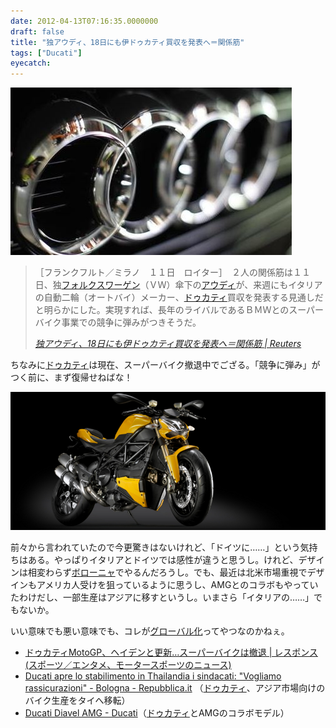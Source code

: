 ```yaml
---
date: 2012-04-13T07:16:35.0000000
draft: false
title: "独アウディ、18日にも伊ドゥカティ買収を発表へ＝関係筋"
tags: ["Ducati"]
eyecatch: 
---
```

<p><img src="20120413070026.jpg" alt="f:id:daruyanagi:20120413070026j:plain" title="f:id:daruyanagi:20120413070026j:plain" class="hatena-fotolife"></p>

<blockquote cite="http://jp.reuters.com/article/topNews/idJPTYE83B01120120412">
<p>［フランクフルト／ミラノ　１１日　ロイター］　２人の関係筋は１１日、独<a class="keyword" href="http://d.hatena.ne.jp/keyword/%A5%D5%A5%A9%A5%EB%A5%AF%A5%B9%A5%EF%A1%BC%A5%B2%A5%F3">フォルクスワーゲン</a>（ＶＷ）傘下の<a class="keyword" href="http://d.hatena.ne.jp/keyword/%A5%A2%A5%A6%A5%C7%A5%A3">アウディ</a>が、来週にもイタリアの自動二輪（オートバイ）メーカー、<a class="keyword" href="http://d.hatena.ne.jp/keyword/%A5%C9%A5%A5%A5%AB%A5%C6%A5%A3">ドゥカティ</a>買収を発表する見通しだと明らかにした。実現すれば、長年のライバルであるＢＭＷとのスーパーバイク事業での競争に弾みがつきそうだ。</p>

<cite><a href="http://jp.reuters.com/article/topNews/idJPTYE83B01120120412">
&#x72EC;&#x30A2;&#x30A6;&#x30C7;&#x30A3;&#x3001;18&#x65E5;&#x306B;&#x3082;&#x4F0A;&#x30C9;&#x30A5;&#x30AB;&#x30C6;&#x30A3;&#x8CB7;&#x53CE;&#x3092;&#x767A;&#x8868;&#x3078;&#xFF1D;&#x95A2;&#x4FC2;&#x7B4B;
| Reuters

</a></cite>
</blockquote>
<p>ちなみに<a class="keyword" href="http://d.hatena.ne.jp/keyword/%A5%C9%A5%A5%A5%AB%A5%C6%A5%A3">ドゥカティ</a>は現在、スーパーバイク撤退中でござる。「競争に弾み」がつく前に、まず復帰せねばな！</p><p><img src="20120413071409.jpg" alt="f:id:daruyanagi:20120413071409j:plain" title="f:id:daruyanagi:20120413071409j:plain" class="hatena-fotolife"></p><p>前々から言われていたので今更驚きはないけれど、「ドイツに……」という気持ちはある。やっぱりイタリアとドイツでは感性が違うと思うし。けれど、デザインは相変わらず<a class="keyword" href="http://d.hatena.ne.jp/keyword/%A5%DC%A5%ED%A1%BC%A5%CB%A5%E3">ボローニャ</a>でやるんだろうし。でも、最近は北米市場重視でデザインもアメリカ人受けを狙っているように思うし、AMGとのコラボもやっていたわけだし、一部生産はアジアに移すというし。いまさら「イタリアの……」でもないか。</p><p>いい意味でも悪い意味でも、コレが<a class="keyword" href="http://d.hatena.ne.jp/keyword/%A5%B0%A5%ED%A1%BC%A5%D0%A5%EB%B2%BD">グローバル化</a>ってやつなのかねぇ。</p>

<ul>
<li><a href="http://response.jp/article/2010/08/29/144477.html">&#x30C9;&#x30A5;&#x30AB;&#x30C6;&#x30A3;MotoGP&#x3001;&#x30D8;&#x30A4;&#x30C7;&#x30F3;&#x3068;&#x66F4;&#x65B0;&hellip;&#x30B9;&#x30FC;&#x30D1;&#x30FC;&#x30D0;&#x30A4;&#x30AF;&#x306F;&#x64A4;&#x9000; | &#x30EC;&#x30B9;&#x30DD;&#x30F3;&#x30B9; (&#x30B9;&#x30DD;&#x30FC;&#x30C4;&#xFF0F;&#x30A8;&#x30F3;&#x30BF;&#x30E1;&#x3001;&#x30E2;&#x30FC;&#x30BF;&#x30FC;&#x30B9;&#x30DD;&#x30FC;&#x30C4;&#x306E;&#x30CB;&#x30E5;&#x30FC;&#x30B9;)</a></li>
<li><a href="http://bologna.repubblica.it/cronaca/2010/12/14/news/ducati_apre_lo_stabilimento_in_thailandia_i_sindacati_vogliamo_rassicurazioni-10193024/">Ducati apre lo stabilimento in Thailandia i sindacati: &quot;Vogliamo rassicurazioni&quot; - Bologna - Repubblica.it</a> （<a class="keyword" href="http://d.hatena.ne.jp/keyword/%A5%C9%A5%A5%A5%AB%A5%C6%A5%A3">ドゥカティ</a>、アジア市場向けのバイク生産をタイへ移転）</li>
<li><a href="http://www.ducati.co.jp/bikes/diavel/diavel_amg/index.do">Ducati Diavel AMG - Ducati</a>（<a class="keyword" href="http://d.hatena.ne.jp/keyword/%A5%C9%A5%A5%A5%AB%A5%C6%A5%A3">ドゥカティ</a>とAMGのコラボモデル）</li>
</ul>